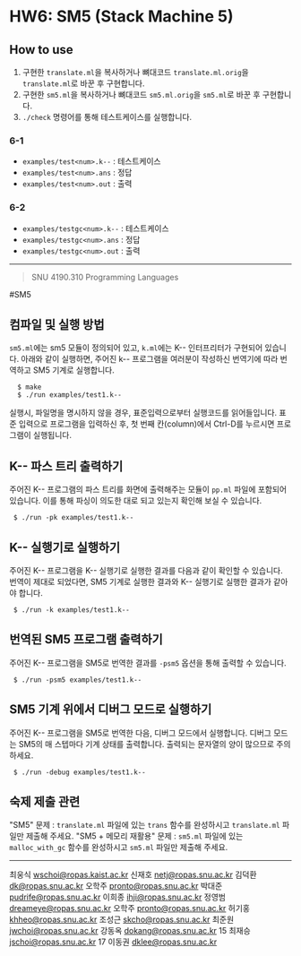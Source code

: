 # HW6: SM5 (Stack Machine 5)
## How to use
1. 구현한 `translate.ml`을 복사하거나 뼈대코드 `translate.ml.orig`을 `translate.ml`로 바꾼 후 구현합니다.
2. 구현한 `sm5.ml`을 복사하거나 뼈대코드 `sm5.ml.orig`을 `sm5.ml`로 바꾼 후 구현합니다.
3. `./check` 명령어를 통해 테스트케이스를 실행합니다.

### 6-1
- `examples/test<num>.k--` : 테스트케이스
- `examples/test<num>.ans` : 정답
- `examples/test<num>.out` : 출력

### 6-2
- `examples/testgc<num>.k--` : 테스트케이스
- `examples/testgc<num>.ans` : 정답
- `examples/testgc<num>.out` : 출력

---

>SNU 4190.310 Programming Languages

#SM5

## 컴파일 및 실행 방법
`sm5.ml`에는 sm5 모듈이 정의되어 있고, `k.ml`에는 K-- 인터프리터가 구현되어 있습니다.
아래와 같이 실행하면, 주어진 k-- 프로그램을 여러분이 작성하신 번역기에 따라 번역하고 SM5 기계로 실행합니다.
```
  $ make
  $ ./run examples/test1.k--
```

실행시, 파일명을 명시하지 않을 경우, 표준입력으로부터 실행코드를 읽어들입니다.
표준 입력으로 프로그램을 입력하신 후, 첫 번째 칸(column)에서 Ctrl-D를 누르시면 프로그램이 실행됩니다.


## K-- 파스 트리 출력하기

 주어진 K-- 프로그램의 파스 트리를 화면에 출력해주는 모듈이 `pp.ml` 파일에 포함되어 있습니다.
 이를 통해 파싱이 의도한 대로 되고 있는지 확인해 보실 수 있습니다.
```
 $ ./run -pk examples/test1.k--
```

## K-- 실행기로 실행하기

 주어진 K-- 프로그램을 K-- 실행기로 실행한 결과를 다음과 같이 확인할 수 있습니다.
 번역이 제대로 되었다면, SM5 기계로 실행한 결과와 K-- 실행기로 실행한 결과가 같아야 합니다.
```
 $ ./run -k examples/test1.k--
```

## 번역된 SM5 프로그램 출력하기

 주어진 K-- 프로그램을 SM5로 번역한 결과를 `-psm5` 옵션을 통해 출력할 수 있습니다.
```
 $ ./run -psm5 examples/test1.k--
```

## SM5 기계 위에서 디버그 모드로 실행하기

 주어진 K-- 프로그램을 SM5로 번역한 다음, 디버그 모드에서 실행합니다.
 디버그 모드는 SM5의 매 스텝마다 기계 상태를 출력합니다. 출력되는 문자열의 양이 많으므로 주의하세요.
```
 $ ./run -debug examples/test1.k--
```

## 숙제 제출 관련
 "SM5" 문제 : `translate.ml` 파일에 있는 `trans` 함수를 완성하시고 `translate.ml` 파일만 제출해 주세요.
 "SM5 + 메모리 재활용" 문제 : `sm5.ml` 파일에 있는 `malloc_with_gc` 함수를 완성하시고 `sm5.ml` 파일만 제출해 주세요.

---
최웅식 <wschoi@ropas.kaist.ac.kr>
신재호 <netj@ropas.snu.ac.kr>
김덕환 <dk@ropas.snu.ac.kr>
오학주 <pronto@ropas.snu.ac.kr>
박대준 <pudrife@ropas.snu.ac.kr>
이희종 <ihji@ropas.snu.ac.kr>
정영범 <dreameye@ropas.snu.ac.kr>
오학주 <pronto@ropas.snu.ac.kr>
허기홍 <khheo@ropas.snu.ac.kr>
조성근 <skcho@ropas.snu.ac.kr>
최준원 <jwchoi@ropas.snu.ac.kr>
강동옥 <dokang@ropas.snu.ac.kr>
15 최재승 <jschoi@ropas.snu.ac.kr>
17 이동권 <dklee@ropas.snu.ac.kr>


